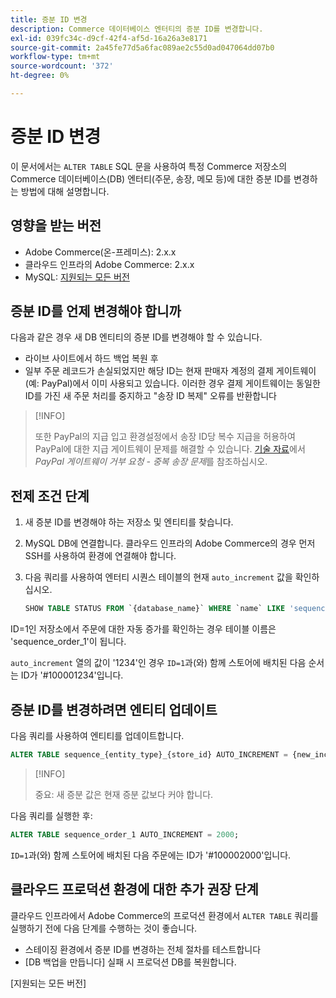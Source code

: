 ```yaml
---
title: 증분 ID 변경
description: Commerce 데이터베이스 엔터티의 증분 ID를 변경합니다.
exl-id: 039fc34c-d9cf-42f4-af5d-16a26a3e8171
source-git-commit: 2a45fe77d5a6fac089ae2c55d0ad047064dd07b0
workflow-type: tm+mt
source-wordcount: '372'
ht-degree: 0%

---
```


# 증분 ID 변경

이 문서에서는 `ALTER TABLE` SQL 문을 사용하여 특정 Commerce 저장소의 Commerce 데이터베이스(DB) 엔터티(주문, 송장, 메모 등)에 대한 증분 ID를 변경하는 방법에 대해 설명합니다.

## 영향을 받는 버전

- Adobe Commerce(온-프레미스): 2.x.x
- 클라우드 인프라의 Adobe Commerce: 2.x.x
- MySQL: [지원되는 모든 버전](../../installation/prerequisites/database/mysql.md)

## 증분 ID를 언제 변경해야 합니까

다음과 같은 경우 새 DB 엔티티의 증분 ID를 변경해야 할 수 있습니다.

- 라이브 사이트에서 하드 백업 복원 후
- 일부 주문 레코드가 손실되었지만 해당 ID는 현재 판매자 계정의 결제 게이트웨이(예: PayPal)에서 이미 사용되고 있습니다. 이러한 경우 결제 게이트웨이는 동일한 ID를 가진 새 주문 처리를 중지하고 &quot;송장 ID 복제&quot; 오류를 반환합니다

>[!INFO]
>
>또한 PayPal의 지급 입고 환경설정에서 송장 ID당 복수 지급을 허용하여 PayPal에 대한 지급 게이트웨이 문제를 해결할 수 있습니다. [기술 자료](https://experienceleague.adobe.com/docs/commerce-knowledge-base/kb/troubleshooting/payments/paypal-gateway-rejected-request-duplicate-invoice-issue.html?lang=ko)에서 _PayPal 게이트웨이 거부 요청 - 중복 송장 문제_&#x200B;를 참조하십시오.

## 전제 조건 단계

1. 새 증분 ID를 변경해야 하는 저장소 및 엔티티를 찾습니다.
1. MySQL DB에 연결합니다.
클라우드 인프라의 Adobe Commerce의 경우 먼저 SSH를 사용하여 환경에 연결해야 합니다.
1. 다음 쿼리를 사용하여 엔터티 시퀀스 테이블의 현재 `auto_increment` 값을 확인하십시오.

   ```sql
   SHOW TABLE STATUS FROM `{database_name}` WHERE `name` LIKE 'sequence_{entity_type}_{store_id}';
   ```

ID=1인 저장소에서 주문에 대한 자동 증가를 확인하는 경우 테이블 이름은 &#39;sequence_order_1&#39;이 됩니다.

`auto_increment` 열의 값이 &#39;1234&#39;인 경우 `ID=1`과(와) 함께 스토어에 배치된 다음 순서는 ID가 &#39;#100001234&#39;입니다.

## 증분 ID를 변경하려면 엔티티 업데이트

다음 쿼리를 사용하여 엔티티를 업데이트합니다.

```sql
ALTER TABLE sequence_{entity_type}_{store_id} AUTO_INCREMENT = {new_increment_value};
```

>[!INFO]
>
>중요: 새 증분 값은 현재 증분 값보다 커야 합니다.

다음 쿼리를 실행한 후:

```sql
ALTER TABLE sequence_order_1 AUTO_INCREMENT = 2000;
```

`ID=1`과(와) 함께 스토어에 배치된 다음 주문에는 ID가 &#39;#100002000&#39;입니다.

## 클라우드 프로덕션 환경에 대한 추가 권장 단계

클라우드 인프라에서 Adobe Commerce의 프로덕션 환경에서 `ALTER TABLE` 쿼리를 실행하기 전에 다음 단계를 수행하는 것이 좋습니다.

- 스테이징 환경에서 증분 ID를 변경하는 전체 절차를 테스트합니다
- [DB 백업을 만듭니다] 실패 시 프로덕션 DB를 복원합니다.

<!-- Link Definitions -->

[PayPal gateway rejected request - duplicate invoice issue]: https://support.magento.com/hc/en-us/articles/115002457473
[DB 백업 만들기]: https://support.magento.com/hc/en-us/articles/360003254334
[지원되는 모든 버전]
